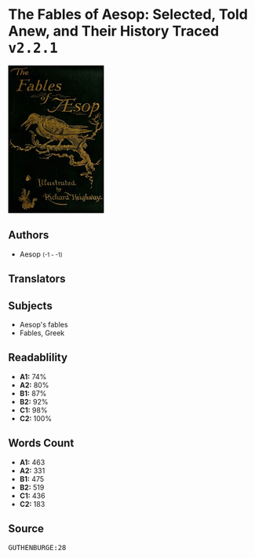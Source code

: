 # The Fables of Aesop: Selected, Told Anew, and Their History Traced <kbd>v2.2.1</kbd>

![](./cover.medium.jpg "")

## Authors


 - Aesop <small>(-1 - -1)</small>

## Translators



## Subjects


 - Aesop's fables
 - Fables, Greek

## Readablility


 - **A1:** 74%
 - **A2:** 80%
 - **B1:** 87%
 - **B2:** 92%
 - **C1:** 98%
 - **C2:** 100%

## Words Count


 - **A1:** 463
 - **A2:** 331
 - **B1:** 475
 - **B2:** 519
 - **C1:** 436
 - **C2:** 183

## Source


<kbd>GUTHENBURGE:28</kbd>

